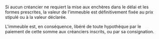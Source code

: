 Si aucun créancier ne requiert la mise aux enchères dans le délai et les formes prescrites, la valeur de l'immeuble est définitivement fixée au prix stipulé ou à la valeur déclarée.  

  

L'immeuble est, en conséquence, libéré de toute hypothèque par le paiement de cette somme aux créanciers inscrits, ou par sa consignation.

